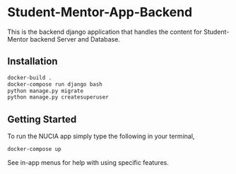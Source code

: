 # Student-Mentor-App-Backend

This is the backend django application that handles the content for Student-Mentor backend Server and Database.

## Installation
```bash
docker-build .
docker-compose run django bash
python manage.py migrate
python manage.py createsuperuser
```

## Getting Started
To run the NUCIA app simply type the following in your terminal,
```bash
docker-compose up
```
See in-app menus for help with using specific features.
